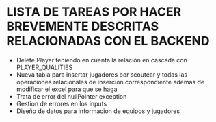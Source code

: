 # LISTA DE TAREAS POR HACER BREVEMENTE DESCRITAS RELACIONADAS CON EL BACKEND
- Delete Player teniendo en cuenta la relación en cascada con PLAYER_QUALITIES
- Nueva tabla para insertar jugadores por scoutear y todas las operaciones relacionales de insercion correspondiente ademas de modificar el excel para que se haga
- Trata de error del nullPointer exception
- Gestion de errores en los inputs
- Diseño de datos para informacion de equipos y jugadores